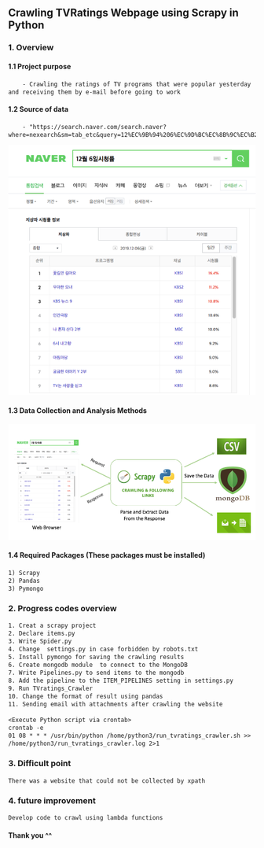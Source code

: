
## Crawling TVRatings Webpage using Scrapy in Python


### 1. Overview


#### 1.1 Project purpose

        - Crawling the ratings of TV programs that were popular yesterday and receiving them by e-mail before going to work


#### 1.2  Source of data

        - "https://search.naver.com/search.naver?where=nexearch&sm=tab_etc&query=12%EC%9B%94%206%EC%9D%BC%EC%8B%9C%EC%B2%AD%EB%A5%A0"

<center><img src = "img/crawling_data.png"></center>


#### 1.3  Data Collection and Analysis Methods 

<center><img src = "img/img_overview.png"></center>

#### 1.4  Required Packages (These packages must be installed)

    1) Scrapy
    2) Pandas
    3) Pymongo


### 2. Progress codes overview 

    1. Creat a scrapy project
    2. Declare items.py
    3. Write Spider.py
    4. Change  settings.py in case forbidden by robots.txt 
    5. Install pymongo for saving the crawling results
    6. Create mongodb module  to connect to the MongoDB
    7. Write Pipelines.py to send items to the mongodb
    8. Add the pipeline to the ITEM_PIPELINES setting in settings.py
    9. Run TVratings_Crawler
    10. Change the format of result using pandas
    11. Sending email with attachments after crawling the website
    
    <Execute Python script via crontab>
    crontab -e
    01 08 * * * /usr/bin/python /home/python3/run_tvratings_crawler.sh >> /home/python3/run_tvratings_crawler.log 2>1
    

### 3. Difficult point

    There was a website that could not be collected by xpath

### 4. future improvement

    Develop code to crawl using lambda functions


####  Thank you ^^
